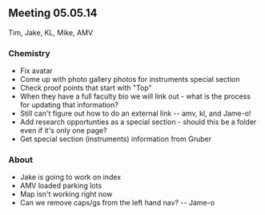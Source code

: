 ## Meeting 05.05.14
Tim, Jake, KL, Mike, AMV

### Chemistry
* Fix avatar
* Come up with photo gallery photos for instruments special section
* Check proof points that start with "Top"
* When they have a full faculty bio we will link out - what is the process for updating that information?
* Still can't figure out how to do an external link -- amv, kl, and Jame-o!
* Add research opportunties as a special section - should this be a folder even if it's only one page?
* Get special section (instruments) information from Gruber

### About
* Jake is going to work on index
* AMV loaded parking lots
* Map isn't working right now
* Can we remove caps/gs from the left hand nav? -- Jame-o

